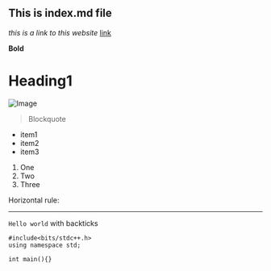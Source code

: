 ## This is index.md file

*this is a link to this website*
[link](https://ericljx2020-gmail.github.io/cse15l-lab-reports/index.md)


**Bold**

# Heading1


![Image](https://www.google.com/url?sa=i&url=https%3A%2F%2Fwww.picturemosaics.com%2Fblog%2Ftop-three-donts-photo-mosaic-design%2F&psig=AOvVaw2n4JitrRpm2odxk2cx4lei&ust=1673645590472000&source=images&cd=vfe&ved=0CA8QjRxqFwoTCJCni-n9wvwCFQAAAAAdAAAAABAH)


> Blockquote

* item1
* item2
* item3


1. One
2. Two
3. Three

Horizontal rule:

---

`Hello world` with backticks

```
#include<bits/stdc++.h>
using namespace std;

int main(){}
```
